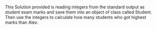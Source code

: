 This Solution provided is reading integers from the standard output as student exam marks and save them into an object of class called Student. Then use the integers to calculate how many students who got highest marks than Alex.